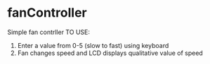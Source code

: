 # fanController
Simple fan contrller 
TO USE: 

1. Enter a value from 0-5 (slow to fast) using keyboard
2. Fan changes speed and LCD displays qualitative value of speed
